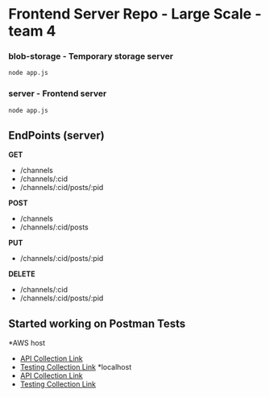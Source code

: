 # Frontend Server Repo - Large Scale - team 4  

### blob-storage - Temporary storage server
```sh
node app.js
```

### server - Frontend server
```sh
node app.js
```
  
[comment]: <> (**TODO:**) 

EndPoints (server)
---
**GET**  
- /channels  
- /channels/:cid 
- /channels/:cid/posts/:pid

**POST**  
- /channels
- /channels/:cid/posts

**PUT**
- /channels/:cid/posts/:pid

**DELETE**
- /channels/:cid
- /channels/:cid/posts/:pid

<!---
EndPoints (posts-server)
---
**GET**  
- /posts  
- /posts/:id 

**POST**  
- /posts 

**PUT**
- /posts/:id

**DELETE**
- /posts/:id 
-->

Started working on Postman Tests
---
*AWS host  
- [API Collection Link](https://www.getpostman.com/collections/85cd9d4682870331dc21)
- [Testing Collection Link](https://www.getpostman.com/collections/f05450926448812cbd5d)
*localhost  
- [API Collection Link](https://www.getpostman.com/collections/a9310d90304242443007)
- [Testing Collection Link](https://www.getpostman.com/collections/4e29fe66253e824769f5)
